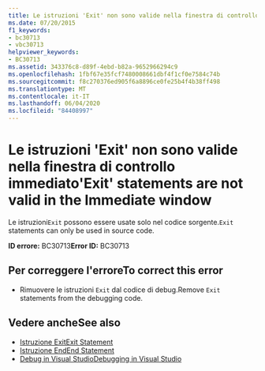 ```yaml
---
title: Le istruzioni 'Exit' non sono valide nella finestra di controllo immediato
ms.date: 07/20/2015
f1_keywords:
- bc30713
- vbc30713
helpviewer_keywords:
- BC30713
ms.assetid: 343376c8-d89f-4ebd-b82a-9652966294c9
ms.openlocfilehash: 1fbf67e35fcf7480008661dbf4f1cf0e7584c74b
ms.sourcegitcommit: f8c270376ed905f6a8896ce0fe25b4f4b38ff498
ms.translationtype: MT
ms.contentlocale: it-IT
ms.lasthandoff: 06/04/2020
ms.locfileid: "84408997"
---
```

# <a name="exit-statements-are-not-valid-in-the-immediate-window"></a><span data-ttu-id="9c333-102">Le istruzioni 'Exit' non sono valide nella finestra di controllo immediato</span><span class="sxs-lookup"><span data-stu-id="9c333-102">'Exit' statements are not valid in the Immediate window</span></span>
<span data-ttu-id="9c333-103">Le istruzioni`Exit` possono essere usate solo nel codice sorgente.</span><span class="sxs-lookup"><span data-stu-id="9c333-103">`Exit` statements can only be used in source code.</span></span>  
  
 <span data-ttu-id="9c333-104">**ID errore:** BC30713</span><span class="sxs-lookup"><span data-stu-id="9c333-104">**Error ID:** BC30713</span></span>  
  
## <a name="to-correct-this-error"></a><span data-ttu-id="9c333-105">Per correggere l'errore</span><span class="sxs-lookup"><span data-stu-id="9c333-105">To correct this error</span></span>  
  
- <span data-ttu-id="9c333-106">Rimuovere le istruzioni `Exit` dal codice di debug.</span><span class="sxs-lookup"><span data-stu-id="9c333-106">Remove `Exit` statements from the debugging code.</span></span>  
  
## <a name="see-also"></a><span data-ttu-id="9c333-107">Vedere anche</span><span class="sxs-lookup"><span data-stu-id="9c333-107">See also</span></span>

- [<span data-ttu-id="9c333-108">Istruzione Exit</span><span class="sxs-lookup"><span data-stu-id="9c333-108">Exit Statement</span></span>](../language-reference/statements/exit-statement.md)
- [<span data-ttu-id="9c333-109">Istruzione End</span><span class="sxs-lookup"><span data-stu-id="9c333-109">End Statement</span></span>](../language-reference/statements/end-statement.md)
- [<span data-ttu-id="9c333-110">Debug in Visual Studio</span><span class="sxs-lookup"><span data-stu-id="9c333-110">Debugging in Visual Studio</span></span>](/visualstudio/debugger/debugger-feature-tour)
